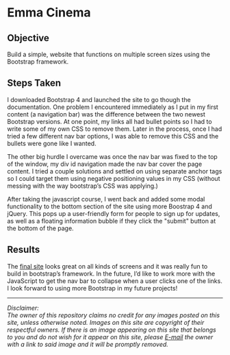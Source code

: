# Emma Cinema
## Objective
Build a simple, website that functions on multiple screen sizes using the Bootstrap framework. 

## Steps Taken
I downloaded Bootstrap 4 and launched the site to go though the documentation. One problem I encountered immediately as I put in my first content (a navigation bar) was the difference between the two newest Bootstrap versions. At one point, my links all had bullet points so I had to write some of my own CSS to remove them. Later in the process, once I had tried a few different nav bar options, I was able to remove this CSS and the bullets were gone like I wanted. 

The other big hurdle I overcame was once the nav bar was fixed to the top of the window, my div id navigation made the nav bar cover the page content. I tried a couple solutions and settled on using separate anchor tags so I could target them using negative positioning values in my CSS (without messing with the way bootstrap’s CSS was applying.)

After taking the javascript course, I went back and added some modal functionality to the bottom section of the site using more Boostrap 4 and jQuery. This pops up a user-friendly form for people to sign up for updates, as well as a floating information bubble if they click the "submit" button at the bottom of the page.

## Results
The [final site](https://filedn.com/lWYjvlpRciYBP9xzzyqgShB/EmmaCinema/index.html) looks great on all kinds of screens and it was really fun to build in bootstrap’s framework. In the future, I’d like to work more with the JavaScript to get the nav bar to collapse when a user clicks one of the links. I look forward to using more Bootstrap in my future projects!
  
--------  
_Disclaimer:_  
_The owner of this repository claims no credit for any images posted on this site, unless otherwise noted. Images on this site are copyright of their respectful owners. If there is an image appearing on this site that belongs to you and do not wish for it appear on this site, please [E-mail](mailto:contact@joshuahunschejones.com) the owner with a link to said image and it will be promptly removed._
